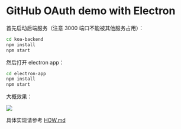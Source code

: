 # GitHub OAuth demo with Electron

首先启动后端服务（注意 3000 端口不能被其他服务占用）：

```bash
cd koa-backend
npm install
npm start
```

然后打开 electron app：

```bash
cd electron-app
npm install
npm start
```

大概效果：

![](https://ws2.sinaimg.cn/large/006lOxA2gy1fuimiyov9ng313l0kwhau)

具体实现请参考 [HOW.md](./HOW.md)